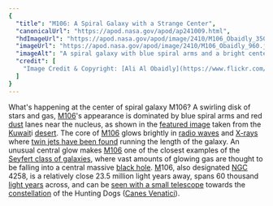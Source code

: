 ```yaml
---
{
  "title": "M106: A Spiral Galaxy with a Strange Center",
  "canonicalUrl": "https://apod.nasa.gov/apod/ap241009.html",
  "hdImageUrl": "https://apod.nasa.gov/apod/image/2410/M106_Obaidly_3500.jpg",
  "imageUrl": "https://apod.nasa.gov/apod/image/2410/M106_Obaidly_960.jpg",
  "imageAlt": "A spiral galaxy with blue spiral arms and a bright center is shown. The galaxy is surrounded by foreground stars and two smaller galaxies. In the galaxy's center are dark brown dust and red emission filaments. Please see the explanation for more detailed information.",
  "credit": [
    "Image Credit & Copyright: [Ali Al Obaidly](https://www.flickr.com/people/197985535@N06/)"
  ]
}
---
```


What's happening at the center of spiral galaxy M106? A swirling disk of stars and gas, [M106](http://en.wikipedia.org/wiki/Messier_106)'s appearance is dominated by blue spiral arms and red [dust](http://www.annualreviews.org/doi/abs/10.1146/annurev.astro.41.011802.094840) lanes near the nucleus, as shown in the [featured image](https://www.astrobin.com/w20wbw/0/) taken from the [Kuwait](https://en.wikipedia.org/wiki/Kuwait)i [desert](https://youtu.be/D7NEE32wics). The core of [M106](https://apod.nasa.gov/apod/ap131003.html) glows brightly in [radio waves](https://science.nasa.gov/ems/05_radiowaves) and [X-rays](https://science.nasa.gov/ems/11_xrays/) where [twin jets have been found](https://ui.adsabs.harvard.edu/abs/1995ApJ...440..181C/abstract) running the length of the galaxy. An unusual central glow makes [M106](https://apod.nasa.gov/apod/ap140705.html) one of the closest examples of the [Seyfert class of galaxies](http://www.seyfertgalaxies.com/), where vast amounts of glowing gas are thought to be falling into a central massive [black hole](http://imagine.gsfc.nasa.gov/ask_astro/black_holes.html). [M](https://apod.nasa.gov/apod/ap000311.html)106, also designated [NGC](http://en.wikipedia.org/wiki/New_General_Catalogue) 4258, is a relatively close 23.5 million light years away, spans 60 thousand [light years](https://spaceplace.nasa.gov/light-year/) across, and can be [seen with a small telescope](https://skywiseunlimited.com/wp-content/uploads/2015/02/scoper_05.jpg) towards the [constellation](https://www.iau.org/public/themes/constellations/) of the Hunting Dogs ([Canes Venatici](https://en.wikipedia.org/wiki/Canes_Venatici)).
